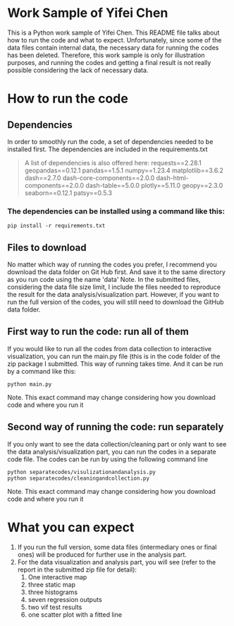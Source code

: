 # Work Sample of Yifei Chen

This is a Python work sample of Yifei Chen. This README file talks about how to run the code and what to expect.
Unfortunately, since some of the data files contain internal data, the necessary data for running the codes has been deleted. Therefore, this work sample is only for illustration purposes, and running the codes and getting a final result is not really possible considering the lack of necessary data. 

# How to run the code 

## Dependencies 
In order to smoothly run the code, a set of dependencies needed to be installed first. The dependencies are included in the requirements.txt
> A list of dependencies is also offered here:
> requests==2.28.1
> geopandas==0.12.1
> pandas==1.5.1
> numpy==1.23.4
> matplotlib==3.6.2
> dash==2.7.0
> dash-core-components==2.0.0
> dash-html-components==2.0.0
> dash-table==5.0.0
> plotly==5.11.0
> geopy==2.3.0
> seaborn==0.12.1
> patsy==0.5.3

### The dependencies can be installed using a command like this:
```
pip install -r requirements.txt
```

## Files to download 
No matter which way of running the codes you prefer, I recommend you download the data folder on Git Hub first. And save it to the same directory as you run code using the name 'data'
Note. In the submitted files, considering the data file size limit, I include the files needed to reproduce the result for the data analysis/visualization part. However, if you want to run the full version of the codes, you will still need to download the GitHub data folder.

## First way to run the code: run all of them 
If you would like to run all the codes from data collection to interactive visualization, you can run the main.py file (this is in the code folder of the zip package I submitted. This way of running takes time. And it can be run by a command like this:
```
python main.py
```
Note. This exact command may change considering how you download code and where you run it 

## Second way of running the code: run separately 
If you only want to see the data collection/cleaning part or only want to see the data analysis/visualization part, you can run the codes in a separate code file. The codes can be run by using the following command line 
```
python separatecodes/visulizationandanalysis.py
python separatecodes/cleaningandcollection.py
```
Note. This exact command may change considering how you download code and where you run it 

# What you can expect 
1. If you run the full version, some data files (intermediary ones or final ones) will be produced for further use in the analysis part. 
2. For the data visualization and analysis part, you will see (refer to the report in the submitted zip file for detail):
   1. One interactive map 
   2. three static map
   3. three histograms 
   4. seven regression outputs 
   5. two vif test results 
   6. one scatter plot with a fitted line 

























